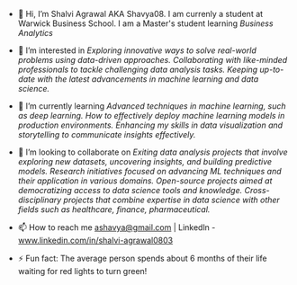 - 👋 Hi, I’m Shalvi Agrawal AKA Shavya08. I am currenly a student at Warwick Business School. I am a Master's student learning *Business Analytics*
  
- 👀 I’m interested in 
      *Exploring innovative ways to solve real-world problems using data-driven approaches.*
      *Collaborating with like-minded professionals to tackle challenging data analysis tasks.*
      *Keeping up-to-date with the latest advancements in machine learning and data science.*
  
- 🌱 I’m currently learning 
      *Advanced techniques in machine learning, such as deep learning.*
      *How to effectively deploy machine learning models in production environments.*
      *Enhancing my skills in data visualization and storytelling to communicate insights effectively.*
  
- 💞️ I’m looking to collaborate on
      *Exiting data analysis projects that involve exploring new datasets, uncovering insights, and building predictive models.*
      *Research initiatives focused on advancing ML techniques and their application in various domains.*
      *Open-source projects aimed at democratizing access to data science tools and knowledge.*
      *Cross-disciplinary projects that combine expertise in data science with other fields such as healthcare, finance, pharmaceutical.*
  
- 📫 How to reach me ashavya@gmail.com | Linkedln - www.linkedin.com/in/shalvi-agrawal0803 

- ⚡ Fun fact: The average person spends about 6 months of their life waiting for red lights to turn green!

<!---
shavya08/shavya08 is a ✨ special ✨ repository because its `README.md` (this file) appears on your GitHub profile.
You can click the Preview link to take a look at your changes.
--->
